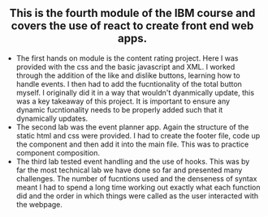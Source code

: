 
<h2 align = 'center'>
This is the fourth module of the IBM course and covers the use of react to create front end web apps.
</h2>
<ul>
<li>The first hands on module is the content rating project. Here I was provided with the css and the basic javascript and XML. I worked through the addition of the like and dislike buttons, learning how to handle events. I then had to add the fucntionality of the total button myself. I originally did it in a way that wouldn't dyanmically update, this was a key takeaway of this project. It is important to ensure any dynamic fucntionality needs to be properly added such that it dynamically updates.</li>
<li>The second lab was the event planner app. Again the structure of the static html and css were provided. I had to create the footer file, code up the component and then add it into the main file. This was to practice component composition.</li>
<li> The third lab tested event handling and the use of hooks. This was by far the most technical lab we have done so far and presented many challenges. The number of fucntions used and the denseness of syntax meant I had to spend a long time working out exactly what each function did and the order in which things were called as the user interacted with the webpage.</li>
</ul>
</html>
